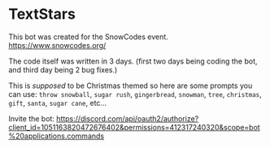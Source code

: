 # TextStars

This bot was created for the SnowCodes event. https://www.snowcodes.org/

The code itself was written in 3 days. (first two days being coding the bot, and third day being 2 bug fixes.)

This is *supposed* to be Christmas themed so here are some prompts you can use: `throw snowball`, `sugar rush`, `gingerbread`, `snowman`, `tree`, `christmas`, `gift`, `santa`, `sugar cane`, etc...

Invite the bot: https://discord.com/api/oauth2/authorize?client_id=1051163820472676402&permissions=412317240320&scope=bot%20applications.commands
